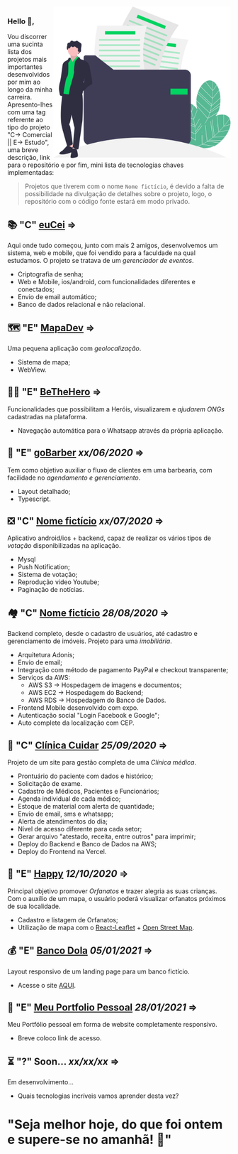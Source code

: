 <img align="right" src="https://github.com/guibafica/myProjects/blob/master/images/illustration2.svg" width="400"/>

### Hello 👋, 

Vou discorrer uma sucinta lista dos projetos mais importantes desenvolvidos por mim ao longo da minha carreira. Apresento-lhes com uma tag referente ao tipo do projeto "C-> Comercial || E-> Estudo", uma breve descrição, link para o repositório e por fim, mini lista de tecnologias chaves implementadas:

> Projetos que tiverem com o nome `Nome fictício`, é devido a falta de possibilidade na divulgação de detalhes sobre o projeto, logo, o repositório com o código fonte estará em modo privado.

## 📚 "C" [euCei](https://github.com/guibafica/EuCei_Backend_3.0) => 
Aqui onde tudo começou, junto com mais 2 amigos, desenvolvemos um sistema, web e mobile, que foi vendido para a faculdade na qual estudamos. O projeto se tratava de um *gerenciador de eventos*.
- Criptografia de senha; 
- Web e Mobile, ios/android, com funcionalidades diferentes e conectados; 
- Envio de email automático; 
- Banco de dados relacional e não relacional. 

## 🗺️ "E" [MapaDev](https://github.com/guibafica?tab=repositories&q=MapaDev&type=&language=) => 
Uma pequena aplicação com *geolocalização*.
- Sistema de mapa; 
- WebView. 

## 🦸‍♂️ "E" [BeTheHero](https://github.com/guibafica?tab=repositories&q=BeTheHero&type=&language=) => 
Funcionalidades que possibilitam a Heróis, visualizarem e *ajudarem ONGs* cadastradas na plataforma.
- Navegação automática para o Whatsapp através da própria aplicação. 

## 💈 "E" [goBarber](https://github.com/guibafica?tab=repositories&q=goBarber-2&type=&language=) _xx/06/2020_ => 
Tem como objetivo auxiliar o fluxo de clientes em uma barbearia, com facilidade no *agendamento e gerenciamento*.
- Layout detalhado; 
- Typescript. 

## ❎ "C" [Nome fictício](https://github.com/guibafica?tab=repositories&q=repositorioPrivado&type=&language=)  _xx/07/2020_ => 
Aplicativo android/ios + backend, capaz de realizar os vários tipos de *votação* disponibilizadas na aplicação.
- Mysql 
- Push Notification; 
- Sistema de votação;
- Reprodução video Youtube; 
- Paginação de notícias.

## 🏘️ "C" [Nome fictício](https://github.com/guibafica?tab=repositories&q=repositorioPrivado&type=&language=) _28/08/2020_ => 
Backend completo, desde o cadastro de usuários, até cadastro e gerenciamento de imóveis. Projeto para uma *imobiliária*.
- Arquitetura Adonis;
- Envio de email;
- Integração com método de pagamento PayPal e checkout transparente; 
- Serviços da AWS:
  - AWS S3 -> Hospedagem de imagens e documentos;
  - AWS EC2 -> Hospedagem do Backend;
  - AWS RDS -> Hospedagem do Banco de Dados.
- Frontend Mobile desenvolvido com expo.
- Autenticação social "Login Facebook e Google";
- Auto complete da localização com CEP.

## 🏥 "C" [Clínica Cuidar](https://github.com/guibafica?tab=repositories&q=repositorioPrivado&type=&language=) _25/09/2020_ => 
Projeto de um site para gestão completa de uma *Clínica médica*.
- Prontuário do paciente com dados e histórico;
- Solicitação de exame.
- Cadastro de Médicos, Pacientes e Funcionários; 
- Agenda individual de cada médico;
- Estoque de material com alerta de quantidade;
- Envio de email, sms e whatsapp;
- Alerta de atendimentos do dia;
- Nível de acesso diferente para cada setor;
- Gerar arquivo "atestado, receita, entre outros" para imprimir;
- Deploy do Backend e Banco de Dados na AWS;
- Deploy do Frontend na Vercel.

## 🧒 "E" [Happy](https://github.com/guibafica?tab=repositories&q=Happy&type=&language=) _12/10/2020_ => 
Principal objetivo promover *Orfanatos* e trazer alegria as suas crianças. Com o auxílio de um mapa, o usuário poderá visualizar orfanatos próximos de sua localidade.
- Cadastro e listagem de Orfanatos;
- Utilização de mapa com o [React-Leaflet](https://react-leaflet.js.org/) + [Open Street Map](https://www.openstreetmap.org/#map=5/-12.962/-40.957).

## 💰 "E" [Banco Dola](https://github.com/guibafica/dolla-banking_Frontend) _05/01/2021_ => 
Layout responsivo de um landing page para um banco fictício.
- Acesse o site [AQUI](https://banco-dolla.vercel.app/).

## 🧑 "E" [Meu Portfolio Pessoal](https://github.com/guibafica/Portfolio-Pessoal) _28/01/2021_ => 
Meu Portfólio pessoal em forma de website completamente responsivo.
- Breve coloco link de acesso.

## ⏳ "?" Soon... _xx/xx/xx_ => 
Em desenvolvimento...
- Quais tecnologias incríveis vamos aprender desta vez? 



# "Seja melhor hoje, do que foi ontem e supere-se no amanhã! 🚀"
